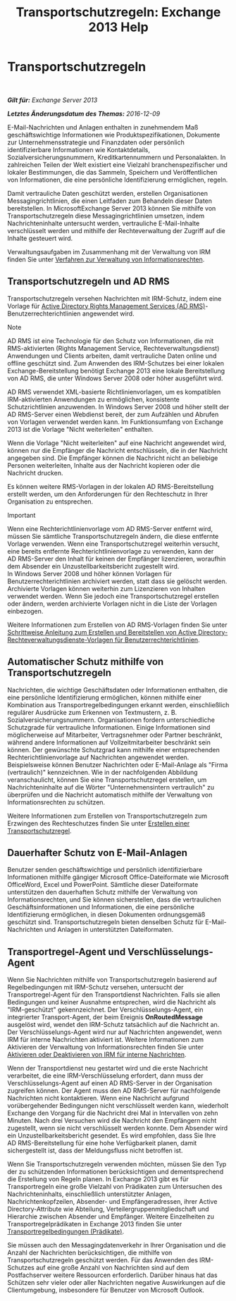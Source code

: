 ﻿---
title: 'Transportschutzregeln: Exchange 2013 Help'
TOCTitle: Transportschutzregeln
ms:assetid: 9bd6d049-165e-4e51-a79f-3b8ff409da55
ms:mtpsurl: https://technet.microsoft.com/de-de/library/Dd298166(v=EXCHG.150)
ms:contentKeyID: 50476304
ms.date: 04/24/2018
mtps_version: v=EXCHG.150
ms.translationtype: HT
---

# Transportschutzregeln

 

_**Gilt für:** Exchange Server 2013_

_**Letztes Änderungsdatum des Themas:** 2016-12-09_

E-Mail-Nachrichten und Anlagen enthalten in zunehmendem Maß geschäftswichtige Informationen wie Produktspezifikationen, Dokumente zur Unternehmensstrategie und Finanzdaten oder persönlich identifizierbare Informationen wie Kontaktdetails, Sozialversicherungsnummern, Kreditkartennummern und Personalakten. In zahlreichen Teilen der Welt existiert eine Vielzahl branchenspezifischer und lokaler Bestimmungen, die das Sammeln, Speichern und Veröffentlichen von Informationen, die eine persönliche Identifizierung ermöglichen, regeln.

Damit vertrauliche Daten geschützt werden, erstellen Organisationen Messagingrichtlinien, die einen Leitfaden zum Behandeln dieser Daten bereitstellen. In MicrosoftExchange Server 2013 können Sie mithilfe von Transportschutzregeln diese Messagingrichtlinien umsetzen, indem Nachrichteninhalte untersucht werden, vertrauliche E-Mail-Inhalte verschlüsselt werden und mithilfe der Rechteverwaltung der Zugriff auf die Inhalte gesteuert wird.

Verwaltungsaufgaben im Zusammenhang mit der Verwaltung von IRM finden Sie unter [Verfahren zur Verwaltung von Informationsrechten](information-rights-management-procedures-exchange-2013-help.md).

## Transportschutzregeln und AD RMS

Transportschutzregeln versehen Nachrichten mit IRM-Schutz, indem eine Vorlage für [Active Directory Rights Management Services (AD RMS)](https://go.microsoft.com/fwlink/p/?linkid=129823)-Benutzerrechterichtlinien angewendet wird.


> [!NOTE]
> AD&nbsp;RMS ist eine Technologie für den Schutz von Informationen, die mit RMS-aktivierten (Rights Management Service, Rechteverwaltungsdienst) Anwendungen und Clients arbeiten, damit vertrauliche Daten online und offline geschützt sind. Zum Anwenden des IRM-Schutzes bei einer lokalen Exchange-Bereitstellung benötigt Exchange 2013 eine lokale Bereitstellung von AD&nbsp;RMS, die unter Windows Server 2008 oder höher ausgeführt wird.



AD RMS verwendet XML-basierte Richtlinienvorlagen, um es kompatiblen IRM-aktivierten Anwendungen zu ermöglichen, konsistente Schutzrichtlinien anzuwenden. In Windows Server 2008 und höher stellt der AD RMS-Server einen Webdienst bereit, der zum Aufzählen und Abrufen von Vorlagen verwendet werden kann. Im Funktionsumfang von Exchange 2013 ist die Vorlage "Nicht weiterleiten" enthalten.

Wenn die Vorlage "Nicht weiterleiten" auf eine Nachricht angewendet wird, können nur die Empfänger die Nachricht entschlüsseln, die in der Nachricht angegeben sind. Die Empfänger können die Nachricht nicht an beliebige Personen weiterleiten, Inhalte aus der Nachricht kopieren oder die Nachricht drucken.

Es können weitere RMS-Vorlagen in der lokalen AD RMS-Bereitstellung erstellt werden, um den Anforderungen für den Rechteschutz in Ihrer Organisation zu entsprechen.


> [!IMPORTANT]
> Wenn eine Rechterichtlinienvorlage vom AD&nbsp;RMS-Server entfernt wird, müssen Sie sämtliche Transportschutzregeln ändern, die diese entfernte Vorlage verwenden. Wenn eine Transportschutzregel weiterhin versucht, eine bereits entfernte Rechterichtlinienvorlage zu verwenden, kann der AD&nbsp;RMS-Server den Inhalt für keinen der Empfänger lizenzieren, woraufhin dem Absender ein Unzustellbarkeitsbericht zugestellt wird.<BR>In Windows Server 2008 und höher können Vorlagen für Benutzerrechterichtlinien archiviert werden, statt dass sie gelöscht werden. Archivierte Vorlagen können weiterhin zum Lizenzieren von Inhalten verwendet werden. Wenn Sie jedoch eine Transportschutzregel erstellen oder ändern, werden archivierte Vorlagen nicht in die Liste der Vorlagen einbezogen.



Weitere Informationen zum Erstellen von AD RMS-Vorlagen finden Sie unter [Schrittweise Anleitung zum Erstellen und Bereitstellen von Active Directory-Rechteverwaltungsdienste-Vorlagen für Benutzerrechterichtlinien](https://go.microsoft.com/fwlink/p/?linkid=136593).

## Automatischer Schutz mithilfe von Transportschutzregeln

Nachrichten, die wichtige Geschäftsdaten oder Informationen enthalten, die eine persönliche Identifizierung ermöglichen, können mithilfe einer Kombination aus Transportregelbedingungen erkannt werden, einschließlich regulärer Ausdrücke zum Erkennen von Textmustern, z. B. Sozialversicherungsnummern. Organisationen fordern unterschiedliche Schutzgrade für vertrauliche Informationen. Einige Informationen sind möglicherweise auf Mitarbeiter, Vertragsnehmer oder Partner beschränkt, während andere Informationen auf Vollzeitmitarbeiter beschränkt sein können. Der gewünschte Schutzgrad kann mithilfe einer entsprechenden Rechterichtlinienvorlage auf Nachrichten angewendet werden. Beispielsweise können Benutzer Nachrichten oder E-Mail-Anlage als "Firma (vertraulich)" kennzeichnen. Wie in der nachfolgenden Abbildung veranschaulicht, können Sie eine Transportschutzregel erstellen, um Nachrichteninhalte auf die Wörter "Unternehmensintern vertraulich" zu überprüfen und die Nachricht automatisch mithilfe der Verwaltung von Informationsrechten zu schützen.

Weitere Informationen zum Erstellen von Transportschutzregeln zum Erzwingen des Rechteschutzes finden Sie unter [Erstellen einer Transportschutzregel](create-a-transport-protection-rule-exchange-2013-help.md).

## Dauerhafter Schutz von E-Mail-Anlagen

Benutzer senden geschäftswichtige und persönlich identifizierbare Informationen mithilfe gängiger Microsoft Office-Dateiformate wie Microsoft OfficeWord, Excel und PowerPoint. Sämtliche dieser Dateiformate unterstützen den dauerhaften Schutz mithilfe der Verwaltung von Informationsrechten, und Sie können sicherstellen, dass die vertraulichen Geschäftsinformationen und Informationen, die eine persönliche Identifizierung ermöglichen, in diesen Dokumenten ordnungsgemäß geschützt sind. Transportschutzregeln bieten denselben Schutz für E-Mail-Nachrichten und Anlagen in unterstützten Dateiformaten.

## Transportregel-Agent und Verschlüsselungs-Agent

Wenn Sie Nachrichten mithilfe von Transportschutzregeln basierend auf Regelbedingungen mit IRM-Schutz versehen, untersucht der Transportregel-Agent für den Transportdienst Nachrichten. Falls sie allen Bedingungen und keiner Ausnahme entsprechen, wird die Nachricht als "IRM-geschützt" gekennzeichnet. Der Verschlüsselungs-Agent, ein integrierter Transport-Agent, der beim Ereignis **OnRoutedMessage** ausgelöst wird, wendet den IRM-Schutz tatsächlich auf die Nachricht an. Der Verschlüsselungs-Agent wird nur auf Nachrichten angewendet, wenn IRM für interne Nachrichten aktiviert ist. Weitere Informationen zum Aktivieren der Verwaltung von Informationsrechten finden Sie unter [Aktivieren oder Deaktivieren von IRM für interne Nachrichten](enable-or-disable-irm-for-internal-messages-exchange-2013-help.md).

Wenn der Transportdienst neu gestartet wird und die erste Nachricht verarbeitet, die eine IRM-Verschlüsselung erfordert, dann muss der Verschlüsselungs-Agent auf einen AD RMS-Server in der Organisation zugreifen können. Der Agent muss den AD RMS-Server für nachfolgende Nachrichten nicht kontaktieren. Wenn eine Nachricht aufgrund vorübergehender Bedingungen nicht verschlüsselt werden kann, wiederholt Exchange den Vorgang für die Nachricht drei Mal in Intervallen von zehn Minuten. Nach drei Versuchen wird die Nachricht den Empfängern nicht zugestellt, wenn sie nicht verschlüsselt werden konnte. Dem Absender wird ein Unzustellbarkeitsbericht gesendet. Es wird empfohlen, dass Sie Ihre AD RMS-Bereitstellung für eine hohe Verfügbarkeit planen, damit sichergestellt ist, dass der Meldungsfluss nicht betroffen ist.

Wenn Sie Transportschutzregeln verwenden möchten, müssen Sie den Typ der zu schützenden Informationen berücksichtigen und dementsprechend die Erstellung von Regeln planen. In Exchange 2013 gibt es für Transportregeln eine große Vielzahl von Prädikaten zum Untersuchen des Nachrichteninhalts, einschließlich unterstützter Anlagen, Nachrichtenkopfzeilen, Absender- und Empfängeradressen, ihrer Active Directory-Attribute wie Abteilung, Verteilergruppenmitgliedschaft und Hierarchie zwischen Absender und Empfänger. Weitere Einzelheiten zu Transportregelprädikaten in Exchange 2013 finden Sie unter [Transportregelbedingungen (Prädikate)](mail-flow-rule-conditions-and-exceptions-predicates-in-exchange-2013-exchange-2013-help.md).

Sie müssen auch den Messagingdatenverkehr in Ihrer Organisation und die Anzahl der Nachrichten berücksichtigen, die mithilfe von Transportschutzregeln geschützt werden. Für das Anwenden des IRM-Schutzes auf eine große Anzahl von Nachrichten sind auf dem Postfachserver weitere Ressourcen erforderlich. Darüber hinaus hat das Schützen sehr vieler oder aller Nachrichten negative Auswirkungen auf die Clientumgebung, insbesondere für Benutzer von Microsoft Outlook.

